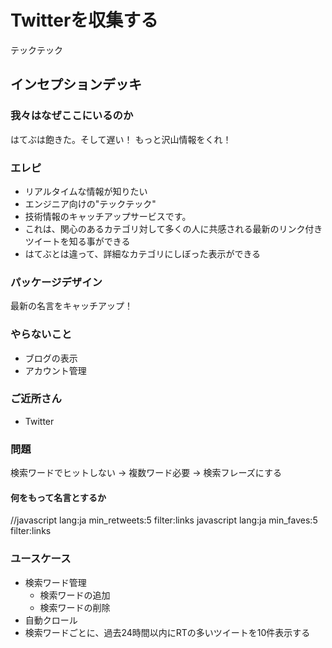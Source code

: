 # Twitterを収集する
テックテック

## インセプションデッキ
### 我々はなぜここにいるのか
はてぶは飽きた。そして遅い！
もっと沢山情報をくれ！

### エレピ
- リアルタイムな情報が知りたい
- エンジニア向けの"テックテック"
- 技術情報のキャッチアップサービスです。
- これは、関心のあるカテゴリ対して多くの人に共感される最新のリンク付きツイートを知る事ができる
- はてぶとは違って、詳細なカテゴリにしぼった表示ができる
### パッケージデザイン
最新の名言をキャッチアップ！

### やらないこと
- ブログの表示
- アカウント管理

### ご近所さん
- Twitter

### 問題
検索ワードでヒットしない
-> 複数ワード必要
-> 検索フレーズにする


#### 何をもって名言とするか
//javascript lang:ja min_retweets:5 filter:links
javascript lang:ja min_faves:5 filter:links

### ユースケース
- 検索ワード管理
  - 検索ワードの追加
  - 検索ワードの削除
- 自動クロール
- 検索ワードごとに、過去24時間以内にRTの多いツイートを10件表示する
